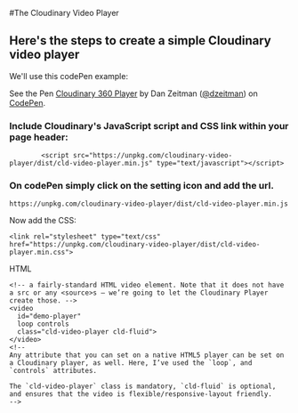 #The Cloudinary Video Player

## Here's the steps to create a simple Cloudinary video player
 
We'll use this codePen example:

<p data-height="565" data-theme-id="0" data-slug-hash="bLrwyz" data-default-tab="html,result" data-user="dzeitman" data-embed-version="2" data-pen-title="Cloudinary 360 Player - Part1" class="codepen">See the Pen <a href="https://codepen.io/dzeitman/pen/bLrwyz/">Cloudinary 360 Player</a> by Dan Zeitman (<a href="https://codepen.io/dzeitman">@dzeitman</a>) on <a href="https://codepen.io">CodePen</a>.</p>
<script async src="https://production-assets.codepen.io/assets/embed/ei.js"></script>


### Include Cloudinary's JavaScript script and CSS link within your page header:

```
		<script src="https://unpkg.com/cloudinary-video-player/dist/cld-video-player.min.js" type="text/javascript"></script>

```
### On codePen simply click on the setting icon and add the url.

```
https://unpkg.com/cloudinary-video-player/dist/cld-video-player.min.js

```

Now add the CSS:
```
<link rel="stylesheet" type="text/css" href="https://unpkg.com/cloudinary-video-player/dist/cld-video-player.min.css">

```


HTML
```
<!-- a fairly-standard HTML video element. Note that it does not have a src or any <source>s – we’re going to let the Cloudinary Player create those. -->
<video
  id="demo-player"
  loop controls
  class="cld-video-player cld-fluid">
</video>
<!--
Any attribute that you can set on a native HTML5 player can be set on a Cloudinary player, as well. Here, I’ve used the `loop`, and `controls` attributes.

The `cld-video-player` class is mandatory, `cld-fluid` is optional, and ensures that the video is flexible/responsive-layout friendly.
-->


```
